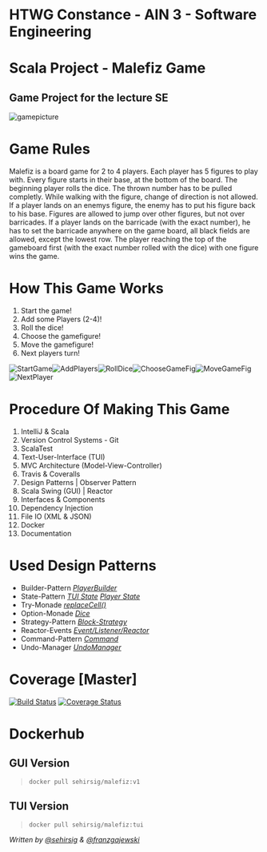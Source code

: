 # HTWG Constance - AIN 3 - Software Engineering
# Scala Project - Malefiz Game
## Game Project for the lecture SE

![gamepicture](https://user-images.githubusercontent.com/81407658/114448533-f96ce480-9bd3-11eb-93a7-74dc0941f6c1.jpg)


# Game Rules
Malefiz is a board game for 2 to 4 players. Each player has 5 figures to play with. Every figure starts in their base, at the bottom of the board. The beginning player rolls the dice. The thrown number has to be pulled completly. While walking with the figure, change of direction is not allowed. If a player lands on an enemys figure, the enemy has to put his figure back to his base. Figures are allowed to jump over other figures, but not over barricades. If a player lands on the barricade (with the exact number), he has to set the barricade anywhere on the game board, all black fields are allowed, except the lowest row. The player reaching the top of the gameboard first (with the exact number rolled with the dice) with one figure wins the game.

# How This Game Works

 1. Start the game!
 2. Add some Players (2-4)!
 3. Roll the dice!
 4. Choose the gamefigure!
 5. Move the gamefigure!
 6. Next players turn!

![StartGame](https://i.imgur.com/Qu2U0oy.png)![AddPlayers](https://i.imgur.com/wHv20JW.png)![RollDice](https://i.imgur.com/tocdyU4.png)![ChooseGameFig](https://i.imgur.com/cAJQrEF.png)![MoveGameFig](https://i.imgur.com/6HQrexU.png)![NextPlayer](https://i.imgur.com/nHwTkKM.png)

# Procedure Of Making This Game

 1. IntelliJ & Scala
 2. Version Control Systems - Git
 3. ScalaTest
 4. Text-User-Interface (TUI)
 5. MVC Architecture (Model-View-Controller)
 6. Travis & Coveralls
 7. Design Patterns | Observer Pattern
 8. Scala Swing (GUI) | Reactor
 9. Interfaces & Components
 10. Dependency Injection
 11. File IO (XML & JSON)
 12. Docker 
 13. Documentation


# Used Design Patterns
* Builder-Pattern *[PlayerBuilder](https://github.com/franzgajewski/malefiz/blob/master/src/main/scala/de/htwg/se/malefiz/model/playerComponent/PlayerBuilder.scala)*
* State-Pattern [*TUI State*](https://github.com/franzgajewski/malefiz/blob/master/src/main/scala/de/htwg/se/malefiz/aview/TUIState.scala)  [*Player State*](https://github.com/franzgajewski/malefiz/blob/master/src/main/scala/de/htwg/se/malefiz/controller/controllerComponent/PlayerState.scala)
* Try-Monade [*replaceCell()*](https://github.com/franzgajewski/malefiz/blob/master/src/main/scala/de/htwg/se/malefiz/model/gameboardComponent/gameboardBaseImpl/Gameboard.scala#L123)
* Option-Monade [*Dice*](https://github.com/franzgajewski/malefiz/blob/master/src/main/scala/de/htwg/se/malefiz/model/gameboardComponent/gameboardBaseImpl/Dice.scala)
* Strategy-Pattern [*Block-Strategy*](https://github.com/franzgajewski/malefiz/blob/master/src/main/scala/de/htwg/se/malefiz/util/BlockStrategy.scala)
* Reactor-Events [*Event/Listener/Reactor*](https://github.com/franzgajewski/malefiz/blob/master/src/main/scala/de/htwg/se/malefiz/controller/controllerComponent/ControllerInterface.scala#L131)
* Command-Pattern [*Command*](https://github.com/franzgajewski/malefiz/blob/master/src/main/scala/de/htwg/se/malefiz/util/Command.scala)
* Undo-Manager [*UndoManager*](https://github.com/franzgajewski/malefiz/blob/master/src/main/scala/de/htwg/se/malefiz/util/UndoManager.scala)
# Coverage [Master]
[![Build Status](https://travis-ci.org/franzgajewski/malefiz.svg?branch=master&kill_cache=1)](https://travis-ci.org/franzgajewski/malefiz) [![Coverage Status](https://coveralls.io/repos/github/franzgajewski/malefiz/badge.svg?branch=master&kill_cache=1)](https://coveralls.io/github/franzgajewski/malefiz?branch=master&kill_cache=1)

# Dockerhub
## GUI Version

> `docker pull sehirsig/malefiz:v1`

## TUI Version
> `docker pull sehirsig/malefiz:tui`


*Written by [@sehirsig](https://github.com/sehirsig/) & [@franzgajewski](https://github.com/franzgajewski/)*
